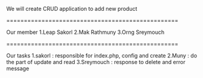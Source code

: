 We will create CRUD application to add new product

=================================================

Our member
1.Leap Sakorl
2.Mak Rathmuny
3.Orng Sreymouch

=================================================

Our tasks
1.sakorl : responsible for index.php, config and create
2.Muny : do the part of update and read
3.Sreymouch : response to delete and error message
